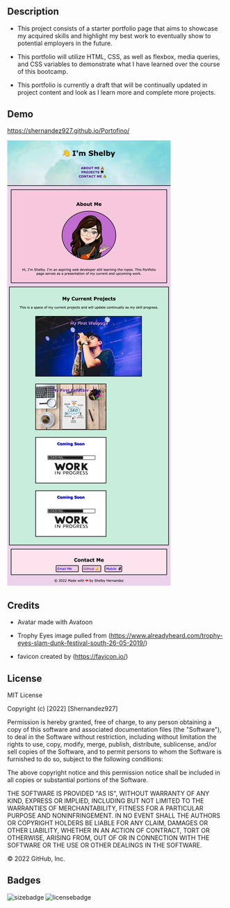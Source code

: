 # <Portofino>

## Description

- This project consists of a starter portfolio page that aims to showcase my acquired skills and highlight my best work to eventually show to potential employers in the future.

- This portfolio will utilize HTML, CSS, as well as flexbox, media queries, and CSS variables to demonstrate what I have learned over the course of this bootcamp.

- This portfolio is currently a draft that will be continually updated in project content and look as I learn more and complete more projects.


## Demo

https://shernandez927.github.io/Portofino/

![screenshotimage](./assets/images/portfolioscreenshot.png)


## Credits

- Avatar made with Avatoon

- Trophy Eyes image pulled from (https://www.alreadyheard.com/trophy-eyes-slam-dunk-festival-south-26-05-2019/)

- favicon created by (https://favicon.io/)

## License

MIT License

Copyright (c) [2022] [Shernandez927]

Permission is hereby granted, free of charge, to any person obtaining a copy
of this software and associated documentation files (the "Software"), to deal
in the Software without restriction, including without limitation the rights
to use, copy, modify, merge, publish, distribute, sublicense, and/or sell
copies of the Software, and to permit persons to whom the Software is
furnished to do so, subject to the following conditions:

The above copyright notice and this permission notice shall be included in all
copies or substantial portions of the Software.

THE SOFTWARE IS PROVIDED "AS IS", WITHOUT WARRANTY OF ANY KIND, EXPRESS OR
IMPLIED, INCLUDING BUT NOT LIMITED TO THE WARRANTIES OF MERCHANTABILITY,
FITNESS FOR A PARTICULAR PURPOSE AND NONINFRINGEMENT. IN NO EVENT SHALL THE
AUTHORS OR COPYRIGHT HOLDERS BE LIABLE FOR ANY CLAIM, DAMAGES OR OTHER
LIABILITY, WHETHER IN AN ACTION OF CONTRACT, TORT OR OTHERWISE, ARISING FROM,
OUT OF OR IN CONNECTION WITH THE SOFTWARE OR THE USE OR OTHER DEALINGS IN THE
SOFTWARE.

© 2022 GitHub, Inc.


## Badges

![sizebadge](https://img.shields.io/github/repo-size/shernandez927/portofino?style=for-the-badge)
![licensebadge](https://img.shields.io/github/license/shernandez927/portofino?style=for-the-badge)

